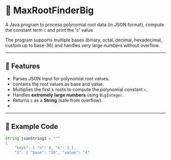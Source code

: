 # 📌 MaxRootFinderBig  

A Java program to process polynomial root data (in JSON format), compute the constant term `c` and print the 'c' value  

The program supports multiple bases (binary, octal, decimal, hexadecimal, custom up to base-36) and handles very large numbers without overflow.  

---

## 🔹 Features
- Parses JSON input for polynomial root values.  
- contains the root values as base and value.  
- Multiplies the first `k` roots to compute the polynomial constant `c`.  
- Handles **extremely large numbers** using `BigInteger`.  
- Returns `c` as a **String** (safe from overflow).  
- 

---

## 🔹 Example Code

```java
String jsonString1 = """
{
    "keys": { "n": 4, "k": 3 },
    "1": { "base": "10", "value": "4"
